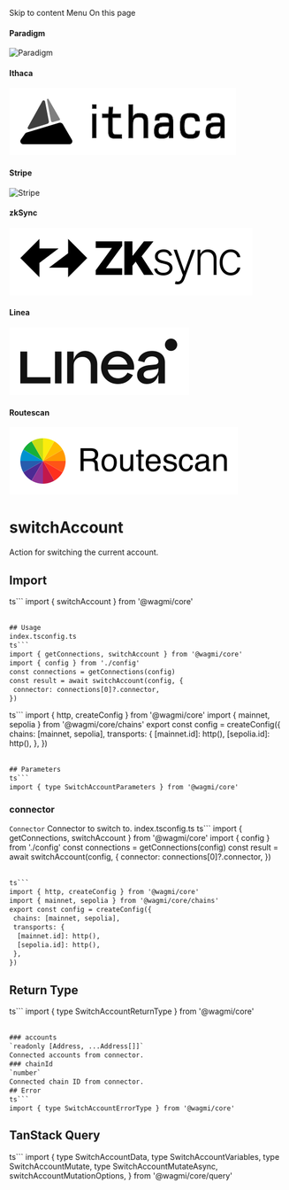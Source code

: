 Skip to content 
Menu
On this page
#### Paradigm
![Paradigm](https://raw.githubusercontent.com/wevm/.github/main/content/sponsors/paradigm-light.svg)
#### Ithaca
![Ithaca](https://raw.githubusercontent.com/wevm/.github/main/content/sponsors/ithaca-light.svg)
#### Stripe
![Stripe](https://raw.githubusercontent.com/wevm/.github/main/content/sponsors/stripe-light.svg)
#### zkSync
![zkSync](https://raw.githubusercontent.com/wevm/.github/main/content/sponsors/zksync-light.svg)
#### Linea
![Linea](https://raw.githubusercontent.com/wevm/.github/main/content/sponsors/linea-light.svg)
#### Routescan
![Routescan](https://raw.githubusercontent.com/wevm/.github/main/content/sponsors/routescan-light.svg)
# switchAccount ​
Action for switching the current account.
## Import ​
ts```
import { switchAccount } from '@wagmi/core'
```

## Usage ​
index.tsconfig.ts
ts```
import { getConnections, switchAccount } from '@wagmi/core'
import { config } from './config'
const connections = getConnections(config)
const result = await switchAccount(config, {
 connector: connections[0]?.connector,
})
```

ts```
import { http, createConfig } from '@wagmi/core'
import { mainnet, sepolia } from '@wagmi/core/chains'
export const config = createConfig({
 chains: [mainnet, sepolia],
 transports: {
  [mainnet.id]: http(),
  [sepolia.id]: http(),
 },
})
```

## Parameters ​
ts```
import { type SwitchAccountParameters } from '@wagmi/core'
```

### connector ​
`Connector`
Connector to switch to.
index.tsconfig.ts
ts```
import { getConnections, switchAccount } from '@wagmi/core'
import { config } from './config'
const connections = getConnections(config)
const result = await switchAccount(config, {
 connector: connections[0]?.connector, 
})
```

ts```
import { http, createConfig } from '@wagmi/core'
import { mainnet, sepolia } from '@wagmi/core/chains'
export const config = createConfig({
 chains: [mainnet, sepolia],
 transports: {
  [mainnet.id]: http(),
  [sepolia.id]: http(),
 },
})
```

## Return Type ​
ts```
import { type SwitchAccountReturnType } from '@wagmi/core'
```

### accounts ​
`readonly [Address, ...Address[]]`
Connected accounts from connector.
### chainId ​
`number`
Connected chain ID from connector.
## Error ​
ts```
import { type SwitchAccountErrorType } from '@wagmi/core'
```

## TanStack Query ​
ts```
import {
 type SwitchAccountData,
 type SwitchAccountVariables,
 type SwitchAccountMutate,
 type SwitchAccountMutateAsync,
 switchAccountMutationOptions,
} from '@wagmi/core/query'
```

